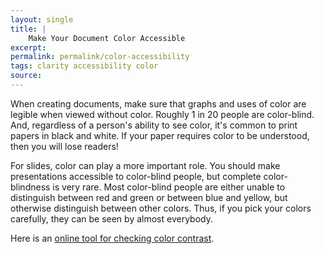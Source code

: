 ```yaml
---
layout: single
title: |
    Make Your Document Color Accessible
excerpt: 
permalink: permalink/color-accessibility
tags: clarity accessibility color
source: 
---
```


When creating documents, make sure that graphs and uses of color are legible when viewed without color.
Roughly 1 in 20 people are color-blind. 
And, regardless of a person's ability to see color, it's common to print papers in black and white. 
If your paper requires color to be understood, then you will lose readers!

For slides, color can play a more important role. 
You should make presentations accessible to color-blind people, but complete color-blindness is very rare. 
Most color-blind people are either unable to distinguish between red and green or between blue and yellow, but otherwise distinguish between other colors.
Thus, if you pick your colors carefully, they can be seen by almost everybody.

Here is an [online tool for checking color contrast](https://webaim.org/resources/contrastchecker/).